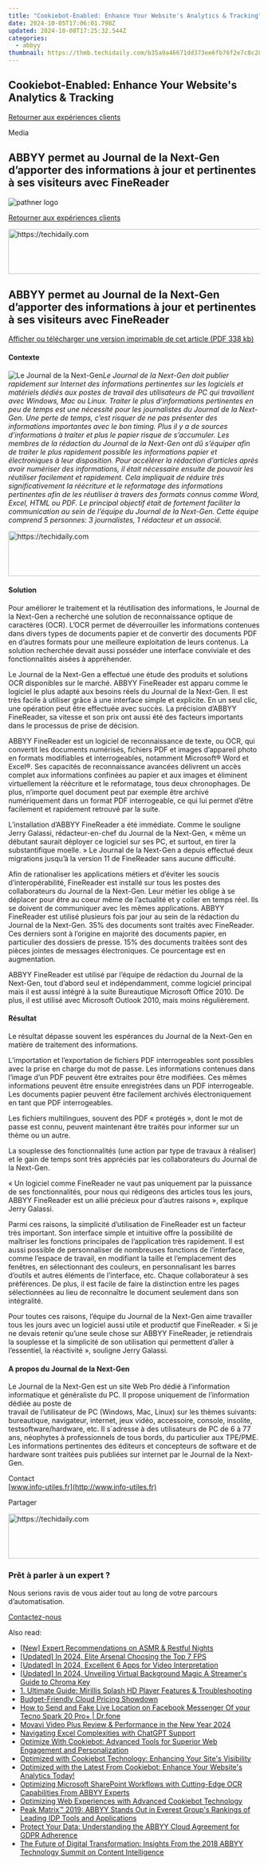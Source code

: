```yaml
---
title: "Cookiebot-Enabled: Enhance Your Website's Analytics & Tracking"
date: 2024-10-05T17:06:01.798Z
updated: 2024-10-08T17:25:32.544Z
categories:
  - abbyy
thumbnail: https://thmb.techidaily.com/b35a9a46671dd373ee6fb76f2e7c8c289a52fdab2f2b7f6dd74a2f0921700773.jpg
---
```


## Cookiebot-Enabled: Enhance Your Website's Analytics & Tracking

[Retourner aux expériences clients](https://tools.techidaily.com/abbyy/products/)

Media

## ABBYY permet au Journal de la Next-Gen d’apporter des informations à jour et pertinentes à ses visiteurs avec FineReader

![pathner logo](https://content.abbyy.com/-/media/project/abbyy/abbyy/logos-white/fr/39656.png?h=40&iar=0&w=120)

[Retourner aux expériences clients](https://tools.techidaily.com/abbyy/products/)

<!-- affiliate ads begin -->
<a href="https://appsumo.8odi.net/c/5597632/2094483/7443" target="_top" id="2094483">
  <img src="//a.impactradius-go.com/display-ad/7443-2094483" border="0" alt="https://techidaily.com" width="728" height="90"/>
</a>
<img height="0" width="0" src="https://appsumo.8odi.net/i/5597632/2094483/7443" style="position:absolute;visibility:hidden;" border="0" />
<!-- affiliate ads end -->

## ABBYY permet au Journal de la Next-Gen d’apporter des informations à jour et pertinentes à ses visiteurs avec FineReader

[Afficher ou télécharger une version imprimable de cet article (PDF 338 kb)](https://static3.abbyy.com/abbyycommedia/10191/cs-journal-next-gen-fr-f.pdf) 

#### Contexte

![Le Journal de la Next-Gen](https://tools.techidaily.com/abbyy/products/)_Le Journal de la Next-Gen doit publier rapidement sur Internet des informations pertinentes sur les logiciels et matériels dédiés aux postes de travail des utilisateurs de PC qui travaillent avec Windows, Mac ou Linux. Traiter le plus d’informations pertinentes en peu de temps est une nécessité pour les journalistes du Journal de la Next-Gen. Une perte de temps, c’est risquer de ne pas présenter des informations importantes avec le bon timing. Plus il y a de sources d’informations à traiter et plus le papier risque de s’accumuler. Les membres de la rédaction du Journal de la Next-Gen ont dû s’équiper afin de traiter le plus rapidement possible les informations papier et électroniques à leur disposition. Pour accélérer la rédaction d’articles après avoir numériser des informations, il était nécessaire ensuite de pouvoir les réutiliser facilement et rapidement. Cela impliquait de réduire très significativement la réécriture et le reformatage des informations pertinentes afin de les réutiliser à travers des formats connus comme Word, Excel, HTML ou PDF. Le principal objectif était de fortement faciliter la communication au sein de l’équipe du Journal de la Next-Gen. Cette équipe comprend 5 personnes: 3 journalistes, 1 rédacteur et un associé._

<!-- affiliate ads begin -->
<a href="https://appsumo.8odi.net/c/5597632/2075472/7443" target="_top" id="2075472">
  <img src="//a.impactradius-go.com/display-ad/7443-2075472" border="0" alt="https://techidaily.com" width="728" height="90"/>
</a>
<img height="0" width="0" src="https://appsumo.8odi.net/i/5597632/2075472/7443" style="position:absolute;visibility:hidden;" border="0" />
<!-- affiliate ads end -->

#### Solution

Pour améliorer le traitement et la réutilisation des informations, le Journal de la Next-Gen a recherché une solution de reconnaissance optique de caractères (OCR). L’OCR permet de déverrouiller les informations contenues dans divers types de documents papier et de convertir des documents PDF en d’autres formats pour une meilleure exploitation de leurs contenus. La solution recherchée devait aussi posséder une interface conviviale et des fonctionnalités aisées à appréhender.

Le Journal de la Next-Gen a effectué une étude des produits et solutions OCR disponibles sur le marché. ABBYY FineReader est apparu comme le logiciel le plus adapté aux besoins réels du Journal de la Next-Gen. Il est très facile à utiliser grâce à une interface simple et explicite. En un seul clic, une opération peut être effectuée avec succès. La précision d’ABBYY FineReader, sa vitesse et son prix ont aussi été des facteurs importants dans le processus de prise de décision.

ABBYY FineReader est un logiciel de reconnaissance de texte, ou OCR, qui convertit les documents numérisés, fichiers PDF et images d’appareil photo en formats modifiables et interrogeables, notamment Microsoft® Word et Excel®. Ses capacités de reconnaissance avancées délivrent un accès complet aux informations confinées au papier et aux images et éliminent virtuellement la réécriture et le reformatage, tous deux chronophages. De plus, n’importe quel document peut par exemple être archivé numériquement dans un format PDF interrogeable, ce qui lui permet d’être facilement et rapidement retrouvé par la suite.

L’installation d’ABBYY FineReader a été immédiate. Comme le souligne Jerry Galassi, rédacteur-en-chef du Journal de la Next-Gen, « même un débutant saurait déployer ce logiciel sur ses PC, et surtout, en tirer la substantifique moelle. » Le Journal de la Next-Gen a depuis effectué deux migrations jusqu’à la version 11 de FineReader sans aucune difficulté.

Afin de rationaliser les applications métiers et d’éviter les soucis d’interopérabilité, FineReader est installé sur tous les postes des collaborateurs du Journal de la Next-Gen. Leur métier les oblige à se déplacer pour être au coeur même de l’actualité et y coller en temps réel. Ils se doivent de communiquer avec les mêmes applications. ABBYY FineReader est utilisé plusieurs fois par jour au sein de la rédaction du Journal de la Next-Gen. 35% des documents sont traités avec FineReader. Ces derniers sont à l’origine en majorité des documents papier, en particulier des dossiers de presse. 15% des documents traitées sont des pièces jointes de messages électroniques. Ce pourcentage est en augmentation.

ABBYY FineReader est utilisé par l’équipe de rédaction du Journal de la Next-Gen, tout d’abord seul et indépendamment, comme logiciel principal mais il est aussi intégré à la suite Bureautique Microsoft Office 2010\. De plus, il est utilisé avec Microsoft Outlook 2010, mais moins régulièrement.

#### Résultat

Le résultat dépasse souvent les espérances du Journal de la Next-Gen en matière de traitement des informations.

L’importation et l’exportation de fichiers PDF interrogeables sont possibles avec la prise en charge du mot de passe. Les informations contenues dans l’image d’un PDF peuvent être extraites pour être modifiées. Ces mêmes informations peuvent être ensuite enregistrées dans un PDF interrogeable. Les documents papier peuvent être facilement archivés électroniquement en tant que PDF interrogeables.

Les fichiers multilingues, souvent des PDF « protégés », dont le mot de passe est connu, peuvent maintenant être traités pour informer sur un thème ou un autre.

La souplesse des fonctionnalités (une action par type de travaux à réaliser) et le gain de temps sont très appréciés par les collaborateurs du Journal de la Next-Gen.

« Un logiciel comme FineReader ne vaut pas uniquement par la puissance de ses fonctionnalités, pour nous qui rédigeons des articles tous les jours, ABBYY FineReader est un allié précieux pour d’autres raisons », explique Jerry Galassi.

Parmi ces raisons, la simplicité d’utilisation de FineReader est un facteur très important. Son interface simple et intuitive offre la possibilité de maîtriser les fonctions principales de l’application très rapidement. Il est aussi possible de personnaliser de nombreuses fonctions de l’interface, comme l’espace de travail, en modifiant la taille et l’emplacement des fenêtres, en sélectionnant des couleurs, en personnalisant les barres d’outils et autres éléments de l’interface, etc. Chaque collaborateur à ses préférences. De plus, il est facile de faire la distinction entre les pages sélectionnées au lieu de reconnaître le document seulement dans son intégralité.

Pour toutes ces raisons, l’équipe du Journal de la Next-Gen aime travailler tous les jours avec un logiciel aussi utile et productif que FineReader. « Si je ne devais retenir qu’une seule chose sur ABBYY FineReader, je retiendrais la souplesse et la simplicité de son utilisation qui permettent d’aller à l’essentiel, la réactivité », souligne Jerry Galassi.

#### A propos du Journal de la Next-Gen

Le Journal de la Next-Gen est un site Web Pro dédié à l’information informatique et généraliste du PC. Il propose uniquement de l’information dédiée au poste de  
travail de l’utilisateur de PC (Windows, Mac, Linux) sur les thèmes suivants: bureautique, navigateur, internet, jeux vidéo, accessoire, console, insolite, testsoftware/hardware, etc. Il s´adresse à des utilisateurs de PC de 6 à 77 ans, néophytes à professionnels de tous bords, du particulier aux TPE/PME. Les informations pertinentes des éditeurs et concepteurs de software et de hardware sont traitées puis publiées sur internet par le Journal de la Next-Gen.

Contact  
[www.info-utiles.fr](http://www.info-utiles.fr)

Partager 

<!-- affiliate ads begin -->
<a href="https://appsumo.8odi.net/c/5597632/2151865/7443" target="_top" id="2151865">
  <img src="//a.impactradius-go.com/display-ad/7443-2151865" border="0" alt="https://techidaily.com" width="728" height="90"/>
</a>
<img height="0" width="0" src="https://appsumo.8odi.net/i/5597632/2151865/7443" style="position:absolute;visibility:hidden;" border="0" />
<!-- affiliate ads end -->

### Prêt à parler à un expert ?

Nous serions ravis de vous aider tout au long de votre parcours d’automatisation.

[Contactez-nous](https://tools.techidaily.com/abbyy/products/)

<ins class="adsbygoogle"
     style="display:block"
     data-ad-format="autorelaxed"
     data-ad-client="ca-pub-7571918770474297"
     data-ad-slot="1223367746"></ins>

<ins class="adsbygoogle"
     style="display:block"
     data-ad-client="ca-pub-7571918770474297"
     data-ad-slot="8358498916"
     data-ad-format="auto"
     data-full-width-responsive="true"></ins>

<span class="atpl-alsoreadstyle">Also read:</span>
<div><ul>
<li><a href="https://some-knowledge.techidaily.com/new-expert-recommendations-on-asmr-and-restful-nights/"><u>[New] Expert Recommendations on ASMR & Restful Nights</u></a></li>
<li><a href="https://remote-screen-capture.techidaily.com/updated-in-2024-elite-arsenal-choosing-the-top-7-fps/"><u>[Updated] In 2024, Elite Arsenal Choosing the Top 7 FPS</u></a></li>
<li><a href="https://article-helps.techidaily.com/updated-in-2024-excellent-6-apps-for-video-interpretation/"><u>[Updated] In 2024, Excellent 6 Apps for Video Interpretation</u></a></li>
<li><a href="https://fox-info.techidaily.com/updated-in-2024-unveiling-virtual-background-magic-a-streamers-guide-to-chroma-key/"><u>[Updated] In 2024, Unveiling Virtual Background Magic A Streamer's Guide to Chroma Key</u></a></li>
<li><a href="https://win-alternatives.techidaily.com/1-ultimate-guide-mirillis-splash-hd-player-features-and-troubleshooting/"><u>1. Ultimate Guide: Mirillis Splash HD Player Features & Troubleshooting</u></a></li>
<li><a href="https://extra-information.techidaily.com/budget-friendly-cloud-pricing-showdown/"><u>Budget-Friendly Cloud Pricing Showdown</u></a></li>
<li><a href="https://location-social.techidaily.com/how-to-send-and-fake-live-location-on-facebook-messenger-of-your-tecno-spark-20-proplus-drfone-by-drfone-virtual-android/"><u>How to Send and Fake Live Location on Facebook Messenger Of your Tecno Spark 20 Pro+ | Dr.fone</u></a></li>
<li><a href="https://extra-resources.techidaily.com/movavi-video-plus-review-and-performance-in-the-new-year-2024/"><u>Movavi Video Plus Review & Performance in the New Year 2024</u></a></li>
<li><a href="https://tech-savvy.techidaily.com/navigating-excel-complexities-with-chatgpt-support/"><u>Navigating Excel Complexities with ChatGPT Support</u></a></li>
<li><a href="https://solve-popular.techidaily.com/optimize-with-cookiebot-advanced-tools-for-superior-web-engagement-and-personalization/"><u>Optimize With Cookiebot: Advanced Tools for Superior Web Engagement and Personalization</u></a></li>
<li><a href="https://solve-popular.techidaily.com/optimized-with-cookiebot-technology-enhancing-your-sites-visibility/"><u>Optimized with Cookiebot Technology: Enhancing Your Site's Visibility</u></a></li>
<li><a href="https://solve-popular.techidaily.com/optimized-with-the-latest-from-cookiebot-enhance-your-websites-analytics-today/"><u>Optimized with the Latest From Cookiebot: Enhance Your Website's Analytics Today!</u></a></li>
<li><a href="https://solve-popular.techidaily.com/optimizing-microsoft-sharepoint-workflows-with-cutting-edge-ocr-capabilities-from-abbyy-experts/"><u>Optimizing Microsoft SharePoint Workflows with Cutting-Edge OCR Capabilities From ABBYY Experts</u></a></li>
<li><a href="https://solve-popular.techidaily.com/optimizing-web-experiences-with-advanced-cookiebot-technology/"><u>Optimizing Web Experiences with Advanced Cookiebot Technology</u></a></li>
<li><a href="https://solve-popular.techidaily.com/peak-matrix-2019-abbyy-stands-out-in-everest-groups-rankings-of-leading-idp-tools-and-applications/"><u>Peak Matrix™ 2019: ABBYY Stands Out in Everest Group's Rankings of Leading IDP Tools and Applications</u></a></li>
<li><a href="https://solve-popular.techidaily.com/protect-your-data-understanding-the-abbyy-cloud-agreement-for-gdpr-adherence/"><u>Protect Your Data: Understanding the ABBYY Cloud Agreement for GDPR Adherence</u></a></li>
<li><a href="https://solve-popular.techidaily.com/the-future-of-digital-transformation-insights-from-the-2018-abbyy-technology-summit-on-content-intelligence/"><u>The Future of Digital Transformation: Insights From the 2018 ABBYY Technology Summit on Content Intelligence</u></a></li>
</ul></div>

